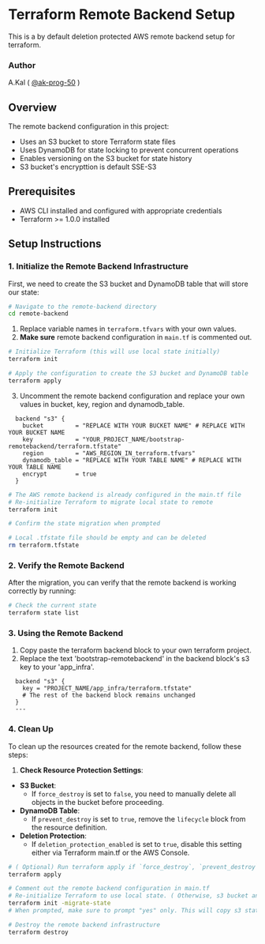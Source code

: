 # Terraform Remote Backend Setup

This is a by default deletion protected AWS remote backend setup for terraform.

### Author

A.Kal ( [@ak-prog-50](https://github.com/ak-prog-50) )

## Overview

The remote backend configuration in this project:

- Uses an S3 bucket to store Terraform state files
- Uses DynamoDB for state locking to prevent concurrent operations
- Enables versioning on the S3 bucket for state history
- S3 bucket's encrypttion is default SSE-S3

## Prerequisites

- AWS CLI installed and configured with appropriate credentials
- Terraform >= 1.0.0 installed

## Setup Instructions

### 1. Initialize the Remote Backend Infrastructure

First, we need to create the S3 bucket and DynamoDB table that will store our state:

```bash
# Navigate to the remote-backend directory
cd remote-backend
```

1. Replace variable names in `terraform.tfvars` with your own values.
2. **Make sure** remote backend configuration in `main.tf` is commented out.

```bash
# Initialize Terraform (this will use local state initially)
terraform init

# Apply the configuration to create the S3 bucket and DynamoDB table
terraform apply
```

3. Uncomment the remote backend configuration and replace your own values in bucket, key, region and dynamodb_table.

```hcl
  backend "s3" {
    bucket         = "REPLACE WITH YOUR BUCKET NAME" # REPLACE WITH YOUR BUCKET NAME
    key            = "YOUR_PROJECT_NAME/bootstrap-remotebackend/terraform.tfstate"
    region         = "AWS_REGION_IN_terraform.tfvars"
    dynamodb_table = "REPLACE WITH YOUR TABLE NAME" # REPLACE WITH YOUR TABLE NAME
    encrypt        = true
  }
```

```bash
# The AWS remote backend is already configured in the main.tf file
# Re-initialize Terraform to migrate local state to remote
terraform init

# Confirm the state migration when prompted

# Local .tfstate file should be empty and can be deleted
rm terraform.tfstate
```

### 2. Verify the Remote Backend

After the migration, you can verify that the remote backend is working correctly by running:

```bash
# Check the current state
terraform state list
```

### 3. Using the Remote Backend

1. Copy paste the terraform backend block to your own terraform project.
2. Replace the text 'bootstrap-remotebackend' in the backend block's s3 key to your 'app_infra'.

```hcl
  backend "s3" {
    key = "PROJECT_NAME/app_infra/terraform.tfstate"
    # The rest of the backend block remains unchanged
  }
  ---
```

### 4. Clean Up

To clean up the resources created for the remote backend, follow these steps:

1. **Check Resource Protection Settings**:

- **S3 Bucket**:
  - If `force_destroy` is set to `false`, you need to manually delete all objects in the bucket before proceeding.
- **DynamoDB Table**:
  - If `prevent_destroy` is set to `true`, remove the `lifecycle` block from the resource definition.
- **Deletion Protection**:
  - If `deletion_protection_enabled` is set to `true`, disable this setting either via Terraform main.tf or the AWS Console.

```bash
# ( Optional) Run terraform apply if `force_destroy`, `prevent_destroy` or `deletion_protection_enabled` got changed
terraform apply

# Comment out the remote backend configuration in main.tf
# Re-initialize Terraform to use local state. ( Otherwise, s3 bucket and ddb will get deleted, but you will get an errored.tf file. )
terraform init -migrate-state
# When prompted, make sure to prompt "yes" only. This will copy s3 state file back to local .tfstate file.

# Destroy the remote backend infrastructure
terraform destroy
```
